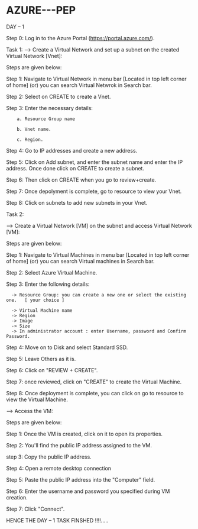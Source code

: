 # AZURE---PEP

DAY – 1

Step 0: Log in to the Azure Portal (https://portal.azure.com/).

Task 1: 
--> Create a Virtual Network and set up a subnet on the created Virtual Network [Vnet]:

Steps are given below:

Step 1: Navigate to Virtual Network in menu bar [Located in top left corner of home] (or) you can search Virtual Netwrok in Search bar.

Step 2: Select on CREATE to create a Vnet.

Step 3: Enter the necessary details: 

        a. Resource Group name
        
        b. Vnet name.
        
        c. Region.
        
Step 4: Go to IP addresses and create a new address.

Step 5: Click on Add subnet, and enter the subnet name and enter the IP address. Once done click on CREATE to create a subnet.

Step 6: Then click on CREATE when you go to review+create.

Step 7: Once depolyment is complete, go to resource to view your Vnet.

Step 8: Click on subnets to add new subnets in your Vnet.


Task 2:

--> Create a Virtual Network [VM] on the subnet and access Virtual Network [VM]:

Steps are given below:

Step 1: Navigate to Virtual Machines in menu bar [Located in top left corner of home] (or) you can search Virtual machines in Search bar.

Step 2: Select Azure Virtual Machine.

Step 3: Enter the following details:

      -> Resource Group: you can create a new one or select the existing one.   [ your choice ]
      
      -> Virtual Machine name
      -> Region
      -> Image
      -> Size
      -> In administrator account : enter Username, password and Confirm Password.
Step 4: Move on to Disk and select Standard SSD.

Step 5: Leave Others as it is.

Step 6: Click on "REVIEW + CREATE".

Step 7: once reviewed, click on "CREATE" to create the Virtual Machine.

Step 8: Once deployment is complete, you can click on go to resource to view the Virtual Machine.


-->  Access the VM:

Steps are given below:

Step 1: Once the VM is created, click on it to open its properties.

Step 2: You'll find the public IP address assigned to the VM. 

step 3: Copy the public IP address.

Step 4: Open a remote desktop connection

Step 5: Paste the public IP address into the "Computer" field.

Step 6: Enter the username and password you specified during VM creation.

Step 7: Click "Connect".


HENCE THE DAY – 1 TASK FINSHED !!!!.....
